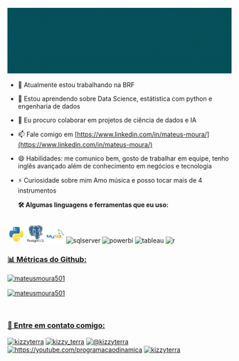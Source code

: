 
<p align="center">
  <img src="https://github.com/MateusMoura501/MateusMoura501/blob/main/giphy.gif" alt="Mateus">
</p>


- 🔭  Atualmente estou trabalhando na BRF 
- 🌱 Estou aprendendo sobre Data Science, estátistica com python e engenharia de dados
- 👯  Eu procuro colaborar em projetos de ciência de dados e IA
- 📫 Fale comigo em [https://www.linkedin.com/in/mateus-moura/](https://www.linkedin.com/in/mateus-moura/)
- 😄 Habilidades: me comunico bem, gosto de trabalhar em equipe, tenho inglês avançado além de conhecimento em negócios e tecnologia 
- ⚡ Curiosidade sobre mim Amo música e posso tocar mais de 4 instrumentos



  <summary><b>🛠️ Algumas linguagens e ferramentas que eu uso:</b></summary>
  <br/>
<p align="left"> <img src="https://raw.githubusercontent.com/devicons/devicon/master/icons/python/python-original.svg" alt="python" width="40" height="40"/> </a> <a href="https://scikit-learn.org/" target="_blank"> </a>  <img src="https://raw.githubusercontent.com/devicons/devicon/master/icons/postgresql/postgresql-original-wordmark.svg" alt="postgresql" width="40" height="40"/> </a> <a href="https://postman.com" target="_blank">   </a>    <img src="https://raw.githubusercontent.com/devicons/devicon/master/icons/mysql/mysql-original-wordmark.svg" alt="mysql" width="40" height="40"/> </a> <a href="https://www.postgresql.org" target="_blank">   </a>  <img src="https://altyra.com/wp-content/uploads/2018/11/microsoft-sql-server-logo-png.png" alt="sqlserver" width="40" height="40"/> </a> <a href="https://altyra.com/tecnologias/microsoft-sql-server-logo-png/" target="_blank"> </a>   <img src="https://upload.wikimedia.org/wikipedia/commons/c/cf/New_Power_BI_Logo.svg" alt="powerbi" width="40" height="40"/> </a> <a href="https://powerbi.microsoft.com/en-us/" target="_blank"> </a> <a href="https://altyra.com/tecnologias/microsoft-sql-server-logo-png/" target="_blank"> </a>   
<img src="https://www.lib.washington.edu/dataservices/images/Tableau_Software_logo.png" alt="tableau" width="40" height="40"/> </a> <a href="https://powerbi.microsoft.com/en-us/" target="_blank">  </a>   <img src="https://upload.wikimedia.org/wikipedia/commons/thumb/1/1b/R_logo.svg/800px-R_logo.svg.png" alt="r" width="40" height="40"/> </a> <a href="https://powerbi.microsoft.com/en-us/" target="_blank">

 

</br>
  
<h3 align="left"> 📊 Métricas do Github: </h3>

<p><img align="center" src="https://github-readme-stats.vercel.app/api?username=mateusmoura501&show_icons=true&locale=en" alt="mateusmoura501" /></p>

<p><img align="center" src="https://github-readme-streak-stats.herokuapp.com/?user=mateusmoura501" alt="mateusmoura501" /></p>


</br>



<h3 align="left">🔗 Entre em contato comigo:</h3>
<p align="left">
<a href="https://www.linkedin.com/in/mateus-moura/" target="blank"><img align="center" src="https://raw.githubusercontent.com/rahuldkjain/github-profile-readme-generator/master/src/images/icons/Social/linked-in-alt.svg" alt="kizzyterra" height="30" width="40" /></a>
<a href="https://instagram.com/kizzy_terra" target="blank"><img align="center" src="https://raw.githubusercontent.com/rahuldkjain/github-profile-readme-generator/master/src/images/icons/Social/instagram.svg" alt="kizzy_terra" height="30" width="40" /></a>
<a href="https://medium.com/@kizzyterra" target="blank"><img align="center" src="https://raw.githubusercontent.com/rahuldkjain/github-profile-readme-generator/master/src/images/icons/Social/medium.svg" alt="@kizzyterra" height="30" width="40" /></a>
<a href="https://www.youtube.com/c/https://youtube.com/programacaodinamica" target="blank"><img align="center" src="https://raw.githubusercontent.com/rahuldkjain/github-profile-readme-generator/master/src/images/icons/Social/youtube.svg" alt="https://youtube.com/programacaodinamica" height="30" width="40" /></a>
<a href="https://www.hackerrank.com/kizzyterra" target="blank"><img align="center" src="https://raw.githubusercontent.com/rahuldkjain/github-profile-readme-generator/master/src/images/icons/Social/hackerrank.svg" alt="kizzyterra" height="30" width="40" /></a>
</p>





